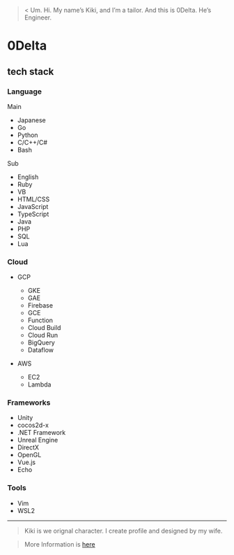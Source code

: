 > < Um. Hi. My name’s Kiki, and I’m a tailor. And this is 0Delta. He’s Engineer. 

# 0Delta

## tech stack

### Language
Main
+ Japanese
+ Go
+ Python
+ C/C++/C#
+ Bash

Sub
+ English
+ Ruby
+ VB
+ HTML/CSS
+ JavaScript
+ TypeScript
+ Java
+ PHP
+ SQL
+ Lua

### Cloud

+ GCP
	+ GKE
	+ GAE
	+ Firebase
	+ GCE
	+ Function
	+ Cloud Build
	+ Cloud Run
	+ BigQuery
	+ Dataflow

+ AWS
	+ EC2
	+ Lambda

### Frameworks

+ Unity
+ cocos2d-x
+ .NET Framework
+ Unreal Engine
+ DirectX
+ OpenGL
+ Vue.js
+ Echo

### Tools

+ Vim
+ WSL2

----
> Kiki is we orignal character.
> I create profile and designed by my wife.

> More Information is [here](https://twoq.jp/list/chara.php?id=crc_0058)
